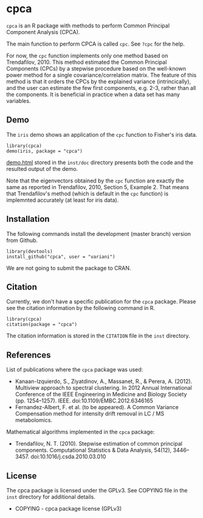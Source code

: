# cpca

`cpca` is an R package with methods to perform Common Principal Component Analysis (CPCA).

The main function to perform CPCA is called `cpc`. See `?cpc` for the help.

For now, the `cpc` function implements only one method based on Trendafilov, 2010.
This method estimated the Common Principal Components (CPCs) by a stepwise procedure 
based on the well-known power method for a single covariance/correlation matrix.
The feature of this method is that it orders the CPCs by the explained variance (intrincically),
and the user can estimate the few first components, e.g. 2-3, rather than all the components.
It is beneficial in practice when a data set has many variables.


## Demo

The `iris` demo shows an application of the `cpc` function to Fisher's iris data. 

```
library(cpca)
demo(iris, package = "cpca")
```

[demo.html](http://htmlpreview.github.io/?https://raw.github.com/variani/cpca/master/inst/doc/demo.html) stored in the `inst/doc` directory presents both the code and the resulted output of the demo.

Note that the eigenvectors obtained by the `cpc` function are exactly the same as reported in Trendafilov, 2010, Section 5, Example 2. That means that Trendafilov's method (which is default in the `cpc` function) is implemnted accurately (at least for iris data).  

## Installation

The following commands install the development (master branch) version from Github.

```
library(devtools)
install_github("cpca", user = "variani")
```

We are not going to submit the package to CRAN.

## Citation

Currently, we don't have a specific publication for the `cpca` package. Please see the citation information by the following command in R.

```
library(cpca)
citation(package = "cpca")
```

The citation information is stored in the `CITATION` file in the `inst` directory.

## References

List of publications where the `cpca` package was used:

* Kanaan-Izquierdo, S., Ziyatdinov, A., Massanet, R., & Perera, A. (2012).  
  Multiview approach to spectral clustering.  In 2012 Annual International Conference of
  the IEEE Engineering in Medicine and Biology Society (pp. 1254–1257). IEEE. doi:10.1109/EMBC.2012.6346165
* Fernandez-Albert, F. et al. (to be appeared). 
  A Common Variance Compensation method for intensity drift removal in LC / MS metabolomics.

Mathematical algorithms implemented in the `cpca` package:

* Trendafilov, N. T. (2010). Stepwise estimation of common principal components. Computational Statistics & Data Analysis, 54(12), 3446–3457. doi:10.1016/j.csda.2010.03.010

## License

The cpca package is licensed under the GPLv3. See COPYING file in the `inst` directory for additional details.

- COPYING - cpca package license (GPLv3)
